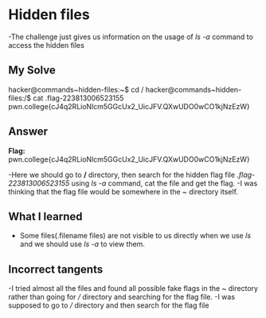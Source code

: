 # Hidden files
-The challenge just gives us information on the usage of *ls -a* command to access the hidden files

## My Solve

hacker@commands~hidden-files:~$ cd /
hacker@commands~hidden-files:/$ cat .flag-223813006523155
pwn.college{cJ4q2RLioNlcm5GGcUx2_UicJFV.QXwUDO0wCO1kjNzEzW}

## Answer
**Flag:** pwn.college{cJ4q2RLioNlcm5GGcUx2_UicJFV.QXwUDO0wCO1kjNzEzW}

-Here we should go to **/** directory, then search for the hidden flag file *.flag-223813006523155* using *ls -a* command, cat the file and get the flag.
-I was thinking that the flag file would be somewhere in the *~* directory itself.



## What I learned
- Some files(.filename files) are not visible to us directly when we use *ls* and we should use *ls -a* to view them.

## Incorrect tangents
-I tried almost all the files and found all possible fake flags in the *~* directory rather than going for */* directory and searching for the flag file.
-I was supposed to go to */* directory and then search for the flag file